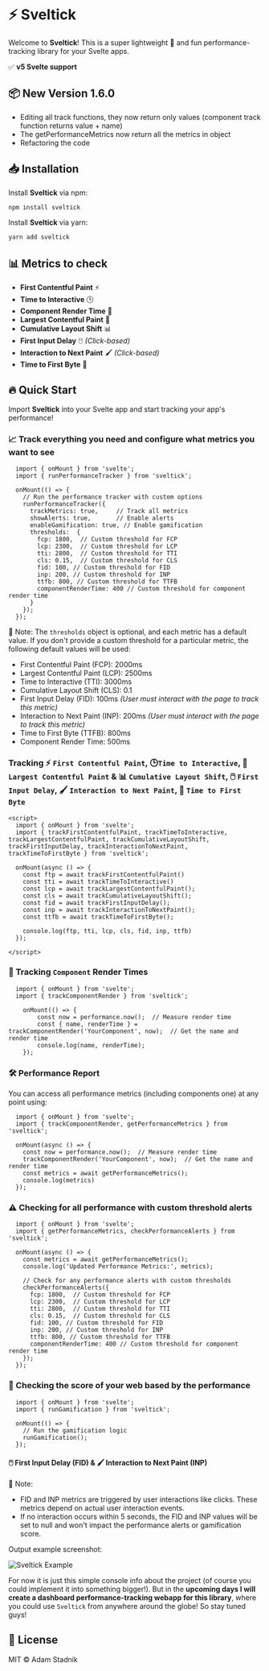 # ⚡️ Sveltick

Welcome to **Sveltick**! This is a super lightweight 🦋 and fun performance-tracking library for your Svelte apps.

✅ **v5 Svelte support**

## 📦 New Version 1.6.0

- Editing all track functions, they now return only values (component track function returns value + name)
- The getPerformanceMetrics now return all the metrics in object
- Refactoring the code

## 📥 Installation

Install **Sveltick** via npm:

```bash
npm install sveltick
```

Install **Sveltick** via yarn:

```bash
yarn add sveltick
```

## 📊 Metrics to check

- **First Contentful Paint** ⚡️
- **Time to Interactive** 🕒
- **Component Render Time** 🔧
- **Largest Contentful Paint** 📏
- **Cumulative Layout Shift** 📊
- **First Input Delay** 🖱️ _(Click-based)_
- **Interaction to Next Paint** 🖌️ _(Click-based)_
- **Time to First Byte** 📡

## 🔥 Quick Start

Import **Sveltick** into your Svelte app and start tracking your app's performance!

### 📈 Track **everything** you need and configure what metrics you want to see

```svelte
  import { onMount } from 'svelte';
  import { runPerformanceTracker } from 'sveltick';

  onMount(() => {
    // Run the performance tracker with custom options
    runPerformanceTracker({
      trackMetrics: true,     // Track all metrics
      showAlerts: true,       // Enable alerts
      enableGamification: true, // Enable gamification
      thresholds:  {
        fcp: 1800,  // Custom threshold for FCP
        lcp: 2300,  // Custom threshold for LCP
        tti: 2800,  // Custom threshold for TTI
        cls: 0.15,  // Custom threshold for CLS
        fid: 100, // Custom threshold for FID
        inp: 200, // Custom threshold for INP
        ttfb: 800, // Custom threshold for TTFB
        componentRenderTime: 400 // Custom threshold for component render time
      }
    });
  });
```

📌 Note:
The `thresholds` object is optional, and each metric has a default value. If you don't provide a custom threshold for a particular metric, the following default values will be used:

- First Contentful Paint (FCP): 2000ms
- Largest Contentful Paint (LCP): 2500ms
- Time to Interactive (TTI): 3000ms
- Cumulative Layout Shift (CLS): 0.1
- First Input Delay (FID): 100ms _(User must interact with the page to track this metric)_
- Interaction to Next Paint (INP): 200ms _(User must interact with the page to track this metric)_
- Time to First Byte (TTFB): 800ms
- Component Render Time: 500ms

### Tracking ⚡️ `First Contentful Paint`, 🕒`Time to Interactive`, 📏`Largest Contentful Paint` & 📊 `Cumulative Layout Shift`, 🖱️ `First Input Delay`, 🖌️ `Interaction to Next Paint`, 📡 `Time to First Byte`

```svelte
<script>
  import { onMount } from 'svelte';
  import { trackFirstContentfulPaint, trackTimeToInteractive, trackLargestContentfulPaint, trackCumulativeLayoutShift, trackFirstInputDelay, trackInteractionToNextPaint, trackTimeToFirstByte } from 'sveltick';

  onMount(async () => {
    const ftp = await trackFirstContentfulPaint()
    const tti = await trackTimeToInteractive()
    const lcp = await trackLargestContentfulPaint();
    const cls = await trackCumulativeLayoutShift();
    const fid = await trackFirstInputDelay();
    const inp = await trackInteractionToNextPaint();
    const ttfb = await trackTimeToFirstByte();

    console.log(ftp, tti, lcp, cls, fid, inp, ttfb)
  });

</script>
```

### 🔧 Tracking `Component` Render Times

```svelte
  import { onMount } from 'svelte';
  import { trackComponentRender } from 'sveltick';

	onMount(() => {
		const now = performance.now();  // Measure render time
		const { name, renderTime } = trackComponentRender('YourComponent', now);  // Get the name and render time
		console.log(name, renderTime);
	});
```

### 🛠 Performance Report

You can access all performance metrics (including components one) at any point using:

```svelte
  import { onMount } from 'svelte';
  import { trackComponentRender, getPerformanceMetrics } from 'sveltick';

  onMount(async () => {
    const now = performance.now();  // Measure render time
    trackComponentRender('YourComponent', now);  // Get the name and render time
    const metrics = await getPerformanceMetrics();
    console.log(metrics)
  });
```

### ⚠️ Checking for all performance with custom threshold alerts

```svelte
  import { onMount } from 'svelte';
  import { getPerformanceMetrics, checkPerformanceAlerts } from 'sveltick';

  onMount(async () => {
    const metrics = await getPerformanceMetrics();
    console.log('Updated Performance Metrics:', metrics);

    // Check for any performance alerts with custom thresholds
    checkPerformanceAlerts({
      fcp: 1800,  // Custom threshold for FCP
      lcp: 2300,  // Custom threshold for LCP
      tti: 2800,  // Custom threshold for TTI
      cls: 0.15,  // Custom threshold for CLS
      fid: 100, // Custom threshold for FID
      inp: 200, // Custom threshold for INP
      ttfb: 800, // Custom threshold for TTFB
      componentRenderTime: 400 // Custom threshold for component render time
    });
  });
```

### 🎯 Checking the score of your web based by the performance

```svelte
  import { onMount } from 'svelte';
  import { runGamification } from 'sveltick';

  onMount(() => {
    // Run the gamification logic
    runGamification();
  });
```

#### 🖱️ First Input Delay (FID) & 🖌️ Interaction to Next Paint (INP)

📌 Note:

- FID and INP metrics are triggered by user interactions like clicks. These metrics depend on actual user interaction events.
- If no interaction occurs within 5 seconds, the FID and INP values will be set to null and won't impact the performance alerts or gamification score.

Output example screenshot:

![Sveltick Example](https://storage.googleapis.com/sveltick_assets/screenshot_sveltick.png)

For now it is just this simple console info about the project (of course you could implement it into something bigger!). But in the **upcoming days I will create a dashboard performance-tracking webapp for this library**, where you could use `Sveltick` from anywhere around the globe! So stay tuned guys!

## 📜 License

MIT ©️ Adam Stadnik
